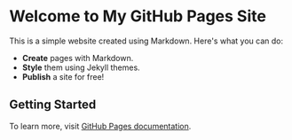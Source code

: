 # Welcome to My GitHub Pages Site

This is a simple website created using Markdown. Here's what you can do:

- **Create** pages with Markdown.
- **Style** them using Jekyll themes.
- **Publish** a site for free!

## Getting Started
To learn more, visit [GitHub Pages documentation](https://docs.github.com/en/pages).
